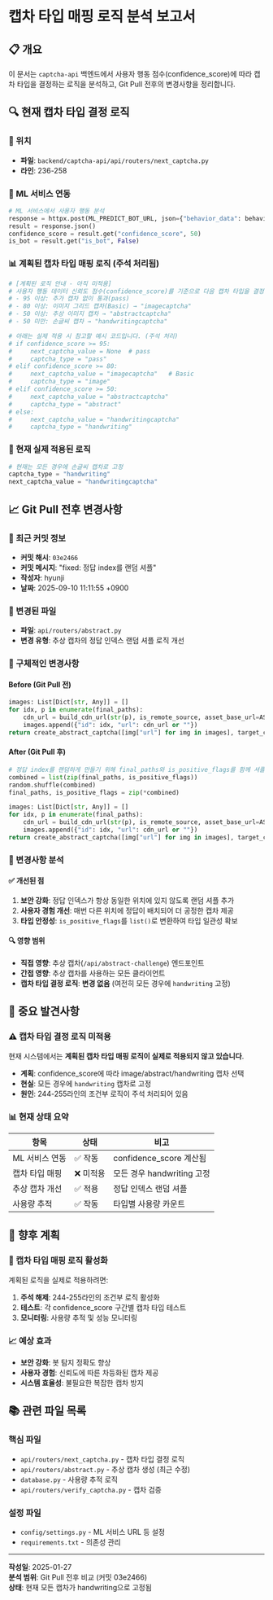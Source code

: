 # 캡차 타입 매핑 로직 분석 보고서

## 📋 개요
이 문서는 `captcha-api` 백엔드에서 사용자 행동 점수(confidence_score)에 따라 캡차 타입을 결정하는 로직을 분석하고, Git Pull 전후의 변경사항을 정리합니다.

## 🔍 현재 캡차 타입 결정 로직

### 📍 위치
- **파일**: `backend/captcha-api/api/routers/next_captcha.py`
- **라인**: 236-258

### 🧠 ML 서비스 연동
```python
# ML 서비스에서 사용자 행동 분석
response = httpx.post(ML_PREDICT_BOT_URL, json={"behavior_data": behavior_data})
result = response.json()
confidence_score = result.get("confidence_score", 50)
is_bot = result.get("is_bot", False)
```

### 📊 계획된 캡차 타입 매핑 로직 (주석 처리됨)
```python
# [계획된 로직 안내 - 아직 미적용]
# 사용자 행동 데이터 신뢰도 점수(confidence_score)를 기준으로 다음 캡차 타입을 결정합니다.
# - 95 이상: 추가 캡차 없이 통과(pass)
# - 80 이상: 이미지 그리드 캡차(Basic) → "imagecaptcha"
# - 50 이상: 추상 이미지 캡차 → "abstractcaptcha"
# - 50 미만: 손글씨 캡차 → "handwritingcaptcha"

# 아래는 실제 적용 시 참고할 예시 코드입니다. (주석 처리)
# if confidence_score >= 95:
#     next_captcha_value = None  # pass
#     captcha_type = "pass"
# elif confidence_score >= 80:
#     next_captcha_value = "imagecaptcha"   # Basic
#     captcha_type = "image"
# elif confidence_score >= 50:
#     next_captcha_value = "abstractcaptcha"
#     captcha_type = "abstract"
# else:
#     next_captcha_value = "handwritingcaptcha"
#     captcha_type = "handwriting"
```

### 🎯 현재 실제 적용된 로직
```python
# 현재는 모든 경우에 손글씨 캡차로 고정
captcha_type = "handwriting"
next_captcha_value = "handwritingcaptcha"
```

## 📈 Git Pull 전후 변경사항

### 🔄 최근 커밋 정보
- **커밋 해시**: `03e2466`
- **커밋 메시지**: "fixed: 정답 index를 랜덤 셔플"
- **작성자**: hyunji
- **날짜**: 2025-09-10 11:11:55 +0900

### 📝 변경된 파일
- **파일**: `api/routers/abstract.py`
- **변경 유형**: 추상 캡차의 정답 인덱스 랜덤 셔플 로직 개선

### 🔧 구체적인 변경사항

#### Before (Git Pull 전)
```python
images: List[Dict[str, Any]] = []
for idx, p in enumerate(final_paths):
    cdn_url = build_cdn_url(str(p), is_remote_source, asset_base_url=ASSET_BASE_URL, map_local_to_key=map_local_to_key)
    images.append({"id": idx, "url": cdn_url or ""})
return create_abstract_captcha([img["url"] for img in images], target_class, is_positive_flags, keywords)
```

#### After (Git Pull 후)
```python
# 정답 index를 랜덤하게 만들기 위해 final_paths와 is_positive_flags를 함께 셔플
combined = list(zip(final_paths, is_positive_flags))
random.shuffle(combined)
final_paths, is_positive_flags = zip(*combined)

images: List[Dict[str, Any]] = []
for idx, p in enumerate(final_paths):
    cdn_url = build_cdn_url(str(p), is_remote_source, asset_base_url=ASSET_BASE_URL, map_local_to_key=map_local_to_key)
    images.append({"id": idx, "url": cdn_url or ""})
return create_abstract_captcha([img["url"] for img in images], target_class, list(is_positive_flags), keywords)
```

### 🎯 변경사항 분석

#### ✅ 개선된 점
1. **보안 강화**: 정답 인덱스가 항상 동일한 위치에 있지 않도록 랜덤 셔플 추가
2. **사용자 경험 개선**: 매번 다른 위치에 정답이 배치되어 더 공정한 캡차 제공
3. **타입 안정성**: `is_positive_flags`를 `list()`로 변환하여 타입 일관성 확보

#### 🔍 영향 범위
- **직접 영향**: 추상 캡차(`/api/abstract-challenge`) 엔드포인트
- **간접 영향**: 추상 캡차를 사용하는 모든 클라이언트
- **캡차 타입 결정 로직**: **변경 없음** (여전히 모든 경우에 `handwriting` 고정)

## 🚨 중요 발견사항

### ⚠️ 캡차 타입 결정 로직 미적용
현재 시스템에서는 **계획된 캡차 타입 매핑 로직이 실제로 적용되지 않고 있습니다**.

- **계획**: confidence_score에 따라 image/abstract/handwriting 캡차 선택
- **현실**: 모든 경우에 `handwriting` 캡차로 고정
- **원인**: 244-255라인의 조건부 로직이 주석 처리되어 있음

### 📊 현재 상태 요약
| 항목 | 상태 | 비고 |
|------|------|------|
| ML 서비스 연동 | ✅ 작동 | confidence_score 계산됨 |
| 캡차 타입 매핑 | ❌ 미적용 | 모든 경우 handwriting 고정 |
| 추상 캡차 개선 | ✅ 적용 | 정답 인덱스 랜덤 셔플 |
| 사용량 추적 | ✅ 작동 | 타입별 사용량 카운트 |

## 🔮 향후 계획

### 🎯 캡차 타입 매핑 로직 활성화
계획된 로직을 실제로 적용하려면:

1. **주석 해제**: 244-255라인의 조건부 로직 활성화
2. **테스트**: 각 confidence_score 구간별 캡차 타입 테스트
3. **모니터링**: 사용량 추적 및 성능 모니터링

### 📈 예상 효과
- **보안 강화**: 봇 탐지 정확도 향상
- **사용자 경험**: 신뢰도에 따른 차등화된 캡차 제공
- **시스템 효율성**: 불필요한 복잡한 캡차 방지

## 📚 관련 파일 목록

### 핵심 파일
- `api/routers/next_captcha.py` - 캡차 타입 결정 로직
- `api/routers/abstract.py` - 추상 캡차 생성 (최근 수정)
- `database.py` - 사용량 추적 로직
- `api/routers/verify_captcha.py` - 캡차 검증

### 설정 파일
- `config/settings.py` - ML 서비스 URL 등 설정
- `requirements.txt` - 의존성 관리

---

**작성일**: 2025-01-27  
**분석 범위**: Git Pull 전후 비교 (커밋 03e2466)  
**상태**: 현재 모든 캡차가 handwriting으로 고정됨


